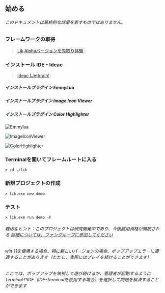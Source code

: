 ## 始める

###### このドキュメントは最終的な成果を表すものではありません。

### フレームワークの取得

> <a target="_blank" href="https://afdian.net/a/hunzsig">Lik Alphaバージョンを先取り体験</a>

### インストール IDE - Ideac

> <a target="_blank" href="https://www.jetbrains.com/idea/download/#section=windows">Ideac (Jetbrain)</a>

##### インストールプラグイン EmmyLua

##### インストールプラグイン Image Icon Viewer

##### インストールプラグイン Color Highlighter

![Emmylua](/assets/emmylua.png)

![ImageIconViewer](/assets/imageIconViewer.png)

![ColorHighlighter](/assets/colorHighlighter.png)

### Terminalを開いてフレームルートに入る

```
> cd ./lik
```

### 新規プロジェクトの作成

```
> lik.exe new demo
```

### テスト

```
> lik.exe run demo -h
```

###### 親切なヒント：このプロジェクトは研究開発中であり、今後試用資格が開放される <a target="_blank" href="https://afdian.net/a/hunzsig">詳細については、ファングループに参加してください</a>

###### win 11を使用する場合、特に新しいバージョンの場合、ポップアップエラーに遭遇することがあります（ただし、実際にはプレイを続けることができます）

###### ここでは、ポップアップを無視して遊び続けるか、管理者が起動するようにTerminalやIDE（IDE-Terminalを使用する場合）を選択して問題を解決することができます
